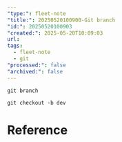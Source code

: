 ```yaml
---
"type:": fleet-note
"title:": 20250520100900-Git branch
"id:": 20250520100903
"created:": 2025-05-20T10:09:03
url: 
tags:
  - fleet-note
  - git
"processed:": false
"archived:": false
---
```


```shell
git branch

git checkout -b dev
```
# Reference